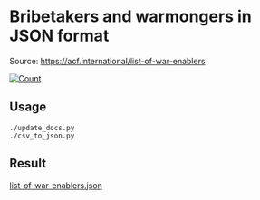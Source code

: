 # Bribetakers and warmongers in JSON format

Source: https://acf.international/list-of-war-enablers

[![Count](https://img.shields.io/badge/count-6417-red)](https://acf.international/list-of-war-enablers)

## Usage

```
./update_docs.py
./csv_to_json.py
```

## Result

[list-of-war-enablers.json](https://raw.githubusercontent.com/sirekanian/list-of-war-enablers/master/list-of-war-enablers.json)
